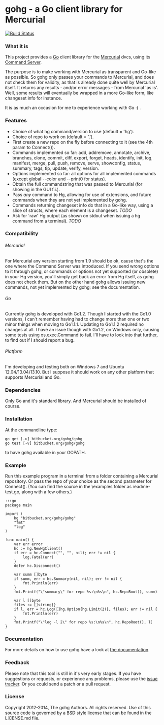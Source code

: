 # gohg - a Go client library for Mercurial

[![Build Status](https://drone.io/bitbucket.org/gohg/gohg/status.png)](https://drone.io/bitbucket.org/gohg/gohg/latest)

### What it is

This project provides a [Go](http://golang.org) client library for the
[Mercurial](http://mercurial.selenic.com) dvcs, using its
[Command Server](http://mercurial.selenic.com/wiki/CommandServer).

The purpose is to make working with Mercurial as transparent and Go-like as
possible. So gohg only passes your commands to Mercurial, and does not check
them for validity, as that is already done quite well by Mercurial itself.
It returns any results - and/or error messages - from Mercurial 'as is'.
Well, some results will eventually be wrapped in a more Go-like form, like
changeset info for instance.

It is as much an occasion for me to experience working with Go :) .


### Features

- Choice of what hg command/version to use (default = 'hg').
- Choice of repo to work on (default = '.').
- First create a new repo on the fly before connecting to it (see the 4th param to Connect()).
- Commands implemented so far: add, addremove, annotate, archive, branches, clone, commit, diff, export, forget, heads, identify, init, log, manifest, merge, pull, push, remove, serve, showconfig, status, summary, tags, tip, update, verify, version.
- Options implemented so far: all options for all implemented commands (except global --color and --print0 for status).
- Obtain the full commandstring that was passed to Mercurial (for showing in the GUI f.i.).
- Pass _any_ command to Hg, allowing for use of extensions, and future commands when they are not yet implemented by gohg.
- Commands returning changeset info do that in a Go-like way, using a slice of structs, where each element is a changeset. _TODO_
- Ask for 'raw' Hg output (as shown on stdout when issuing a hg command from a terminal). _TODO_

### Compatibility

###### Mercurial

For Mercurial any version starting from 1.9 should be ok, cause that's the one
where the Command Server was introduced. If you send wrong options to it through
gohg, or commands or options not yet supported (or obsolete) in your Hg version,
you'll simply get back an error from Hg itself, as gohg does not check them.
But on the other hand gohg allows issuing new commands, not yet implemented
by gohg; see the documentation.

###### Go

Currently gohg is developed with Go1.2. Though I started with the Go1.0
versions, I can't remember having had to change more than one or two minor
things when moving to Go1.1.1. Updating to Go1.1.2 required no changes at all.
I have an issue though with Go1.2, on Windows only, causing some tests using
os.exec.Command to fail. I'll have to look into that further, to find out if I
should report a bug.

###### Platform

I'm developing and testing both on Windows 7 and Ubuntu 12.04/13.04/13.10. But I suppose
it should work on any other platform that supports Mercurial and Go.

### Dependencies

Only Go and it's standard library. And Mercurial should be installed of course.

### Installation

At the commandline type:

    go get [-u] bitbucket.org/gohg/gohg
    go test [-v] bitbucket.org/gohg/gohg

to have gohg available in your GOPATH.

### Example

Run this example program in a terminal from a folder containing a Mercurial
repository. Or pass the repo of your choice as the second parameter for
Connect(). (You can find the source in the \examples folder as readme-test.go,
along with a few others.)

    :::go
    package main

    import (
        hg "bitbucket.org/gohg/gohg"
        "fmt"
        "log"
    )

    func main() {
        var err error
        hc := hg.NewHgClient()
        if err = hc.Connect("", "", nil); err != nil {
            log.Fatal(err)
        }
        defer hc.Disconnect()

        var summ []byte
        if summ, err = hc.Summary(nil, nil); err != nil {
            fmt.Println(err)
        }
        fmt.Printf("\"summary\" for repo %s:\n%s\n", hc.RepoRoot(), summ)

        var l []byte
        files := []string{}
        if l, err = hc.Log([]hg.Option{hg.Limit(2)}, files); err != nil {
            fmt.Println(err)
        }
        fmt.Printf("\"log -l 2\" for repo %s:\n%s\n", hc.RepoRoot(), l)
    }

### Documentation

For more details on how to use gohg have a look at
[the documentation](http://godoc.org/bitbucket.org/gohg/gohg).

### Feedback

Please note that this tool is still in it's very early stages.
If you have suggestions or requests, or experience any problems, please use the
[issue tracker](https://bitbucket.org/gohg/gohg/issues?status=new&status=open).
Or you could send a patch or a pull request.

### License

Copyright 2012-2014, The gohg Authors. All rights reserved.
Use of this source code is governed by a BSD style license
that can be found in the LICENSE.md file.

